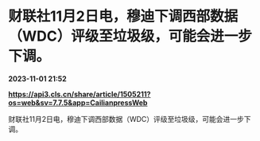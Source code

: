 # 财联社11月2日电，穆迪下调西部数据（WDC）评级至垃圾级，可能会进一步下调。

**2023-11-01 21:52**

**https://api3.cls.cn/share/article/1505211?os=web&sv=7.7.5&app=CailianpressWeb**

财联社11月2日电，穆迪下调西部数据（WDC）评级至垃圾级，可能会进一步下调。